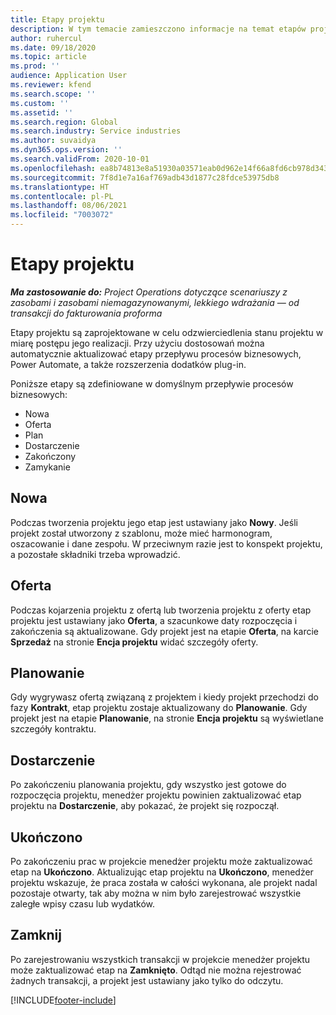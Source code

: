 ```yaml
---
title: Etapy projektu
description: W tym temacie zamieszczono informacje na temat etapów projektów, które są dostępne w Microsoft Dynamics Project operations.
author: ruhercul
ms.date: 09/18/2020
ms.topic: article
ms.prod: ''
audience: Application User
ms.reviewer: kfend
ms.search.scope: ''
ms.custom: ''
ms.assetid: ''
ms.search.region: Global
ms.search.industry: Service industries
ms.author: suvaidya
ms.dyn365.ops.version: ''
ms.search.validFrom: 2020-10-01
ms.openlocfilehash: ea8b74813e8a51930a03571eab0d962e14f66a8fd6cb978d3435570a01ce5c5d
ms.sourcegitcommit: 7f8d1e7a16af769adb43d1877c28fdce53975db8
ms.translationtype: HT
ms.contentlocale: pl-PL
ms.lasthandoff: 08/06/2021
ms.locfileid: "7003072"
---
```

# <a name="project-stages"></a>Etapy projektu

_**Ma zastosowanie do:** Project Operations dotyczące scenariuszy z zasobami i zasobami niemagazynowanymi, lekkiego wdrażania — od transakcji do fakturowania proforma_

Etapy projektu są zaprojektowane w celu odzwierciedlenia stanu projektu w miarę postępu jego realizacji. Przy użyciu dostosowań można automatycznie aktualizować etapy przepływu procesów biznesowych, Power Automate, a także rozszerzenia dodatków plug-in.

Poniższe etapy są zdefiniowane w domyślnym przepływie procesów biznesowych:

- Nowa
- Oferta
- Plan
- Dostarczenie
- Zakończony
- Zamykanie 

## <a name="new"></a>Nowa

Podczas tworzenia projektu jego etap jest ustawiany jako **Nowy**. Jeśli projekt został utworzony z szablonu, może mieć harmonogram, oszacowanie i dane zespołu. W przeciwnym razie jest to konspekt projektu, a pozostałe składniki trzeba wprowadzić.

## <a name="quote"></a>Oferta

Podczas kojarzenia projektu z ofertą lub tworzenia projektu z oferty etap projektu jest ustawiany jako **Oferta**, a szacunkowe daty rozpoczęcia i zakończenia są aktualizowane. Gdy projekt jest na etapie **Oferta**, na karcie **Sprzedaż** na stronie **Encja projektu** widać szczegóły oferty.

## <a name="plan"></a>Planowanie

Gdy wygrywasz ofertą związaną z projektem i kiedy projekt przechodzi do fazy **Kontrakt**, etap projektu zostaje aktualizowany do **Planowanie**. Gdy projekt jest na etapie **Planowanie**, na stronie **Encja projektu** są wyświetlane szczegóły kontraktu.

## <a name="deliver"></a>Dostarczenie

Po zakończeniu planowania projektu, gdy wszystko jest gotowe do rozpoczęcia projektu, menedżer projektu powinien zaktualizować etap projektu na **Dostarczenie**, aby pokazać, że projekt się rozpoczął.

## <a name="complete"></a>Ukończono 

Po zakończeniu prac w projekcie menedżer projektu może zaktualizować etap na **Ukończono**. Aktualizując etap projektu na **Ukończono**, menedżer projektu wskazuje, że praca została w całości wykonana, ale projekt nadal pozostaje otwarty, tak aby można w nim było zarejestrować wszystkie zaległe wpisy czasu lub wydatków.

## <a name="close"></a>Zamknij

Po zarejestrowaniu wszystkich transakcji w projekcie menedżer projektu może zaktualizować etap na **Zamknięto**. Odtąd nie można rejestrować żadnych transakcji, a projekt jest ustawiany jako tylko do odczytu.



[!INCLUDE[footer-include](../includes/footer-banner.md)]